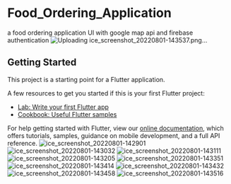 # Food_Ordering_Application

a food ordering application UI with google map api and firebase authentication
![Uploading ice_screenshot_20220801-143537.png…]()


## Getting Started

This project is a starting point for a Flutter application.

A few resources to get you started if this is your first Flutter project:

- [Lab: Write your first Flutter app](https://flutter.dev/docs/get-started/codelab)
- [Cookbook: Useful Flutter samples](https://flutter.dev/docs/cookbook)

For help getting started with Flutter, view our
[online documentation](https://flutter.dev/docs), which offers tutorials,
samples, guidance on mobile development, and a full API reference.
![ice_screenshot_20220801-142901](https://user-images.githubusercontent.com/85641756/182160093-7ac82cbf-48d2-4053-8dbe-3bfbacd6cc50.png)
![ice_screenshot_20220801-143032](https://user-images.githubusercontent.com/85641756/182160114-5384dcc6-cb4b-450c-904d-d176ac06c696.png)
![ice_screenshot_20220801-143111](https://user-images.githubusercontent.com/85641756/182160120-4df152c3-b57a-48e1-8bb8-d1d223d1c0d7.png)
![ice_screenshot_20220801-143205](https://user-images.githubusercontent.com/85641756/182160122-68c5804f-0b2d-4990-a001-6372b8a16472.png)
![ice_screenshot_20220801-143351](https://user-images.githubusercontent.com/85641756/182160125-a698a007-5077-4346-997e-921f782ee1d3.png)
![ice_screenshot_20220801-143414](https://user-images.githubusercontent.com/85641756/182160127-6e65a92e-92ab-47fd-8d88-7f24262cae81.png)
![ice_screenshot_20220801-143432](https://user-images.githubusercontent.com/85641756/182160134-bea1821f-b67e-4681-b64e-56ba9f3aef56.png)
![ice_screenshot_20220801-143458](https://user-images.githubusercontent.com/85641756/182160141-31aa1267-eded-4827-bf39-78b6fbe14352.png)
![ice_screenshot_20220801-143516](https://user-images.githubusercontent.com/85641756/182160144-ce061018-13ec-4329-92fa-612d666c6cad.png)

